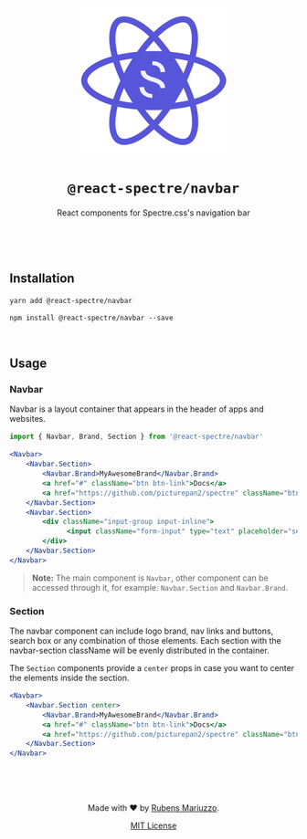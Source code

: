 <div align=center>
<img src="assets/react-spectre-logo.png" width="256" height="256">

# `@react-spectre/navbar`
React components for Spectre.css's navigation bar

<br><br><br>
</div>

## Installation

```shell
yarn add @react-spectre/navbar
```

```shell
npm install @react-spectre/navbar --save
```

<br>

## Usage

### Navbar

Navbar is a layout container that appears in the header of apps and websites.

```js
import { Navbar, Brand, Section } from '@react-spectre/navbar'
```

```jsx
<Navbar>
    <Navbar.Section>
        <Navbar.Brand>MyAwesomeBrand</Navbar.Brand>
        <a href="#" className="btn btn-link">Docs</a>
        <a href="https://github.com/picturepan2/spectre" className="btn btn-link">GitHub</a>
    </Navbar.Section>
    <Navbar.Section>
        <div className="input-group input-inline">
              <input className="form-input" type="text" placeholder="search"/>
        </div>
    </Navbar.Section>
</Navbar>
```

> **Note:** The main component is `Navbar`, other component can be accessed through it, for example: `Navbar.Section` and `Navbar.Brand`.

### Section

The navbar component can include logo brand, nav links and buttons, search box or any combination of those elements. Each section with the navbar-section className will be evenly distributed in the container.

The `Section` components provide a `center` props in case you want to center the elements inside the section.

```jsx
<Navbar>
    <Navbar.Section center>
        <Navbar.Brand>MyAwesomeBrand</Navbar.Brand>
        <a href="#" className="btn btn-link">Docs</a>
        <a href="https://github.com/picturepan2/spectre" className="btn btn-link">GitHub</a>
    </Navbar.Section>
</Navbar>
```

<div align=center>
<br><br><br>

Made with :heart: by [Rubens Mariuzzo](https://github.com/rmariuzzo).

[MIT License](LICENSE)

</div>
